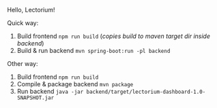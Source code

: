 Hello, Lectorium!

Quick way:
1. Build frontend `npm run build` (_copies build to maven target dir inside backend_)
2. Build & run backend `mvn spring-boot:run -pl backend`

Other way:
1. Build frontend `npm run build`
2. Compile & package backend `mvn package`
3. Run backend `java -jar backend/target/lectorium-dashboard-1.0-SNAPSHOT.jar`